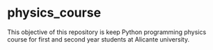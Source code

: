 # physics_course

This objective of this repository is keep Python programming 
physics course for first and second year students at Alicante university.
